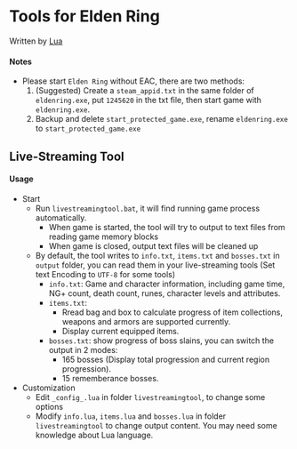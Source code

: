 # Tools for Elden Ring
Written by [Lua](https://www.lua.org/)

#### Notes
* Please start `Elden Ring` without EAC, there are two methods:
  1. (Suggested) Create a `steam_appid.txt` in the same folder of `eldenring.exe`, put `1245620` in the txt file, then start game with `eldenring.exe`.
  2. Backup and delete `start_protected_game.exe`, rename `eldenring.exe` to `start_protected_game.exe`

## Live-Streaming Tool
#### Usage
* Start
  + Run `livestreamingtool.bat`, it will find running game process automatically.
    - When game is started, the tool will try to output to text files from reading game memory blocks
    - When game is closed, output text files will be cleaned up
  + By default, the tool writes to `info.txt`, `items.txt` and `bosses.txt` in `output` folder, you can read them in your live-streaming tools (Set text Encoding to `UTF-8` for some tools)
    - `info.txt`: Game and character information, including game time, NG+ count, death count, runes, character levels and attributes.
    - `items.txt`:
      - Rread bag and box to calculate progress of item collections, weapons and armors are supported currently.
      - Display current equipped items.
    - `bosses.txt`: show progress of boss slains, you can switch the output in 2 modes:
      - 165 bosses (Display total progression and current region progression).
      - 15 rememberance bosses.
* Customization
  + Edit `_config_.lua` in folder `livestreamingtool`, to change some options
  + Modify `info.lua`, `items.lua` and `bosses.lua` in folder `livestreamingtool` to change output content. You may need some knowledge about Lua language.
